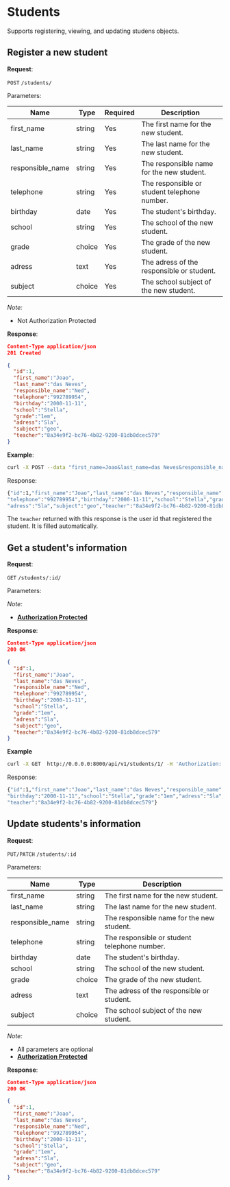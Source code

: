 # Students
Supports registering, viewing, and updating studens objects.

## Register a new student

**Request**:

`POST` `/students/`

Parameters:

Name             | Type   | Required | Description
-----------------|--------|----------|------------
first_name       | string | Yes      | The first name for the new student.
last_name        | string | Yes      | The last name for the new student.
responsible_name | string | Yes      | The responsible name for the new student.
telephone        | string | Yes      | The responsible or student telephone number.
birthday         | date   | Yes      | The student's birthday.
school           | string | Yes      | The school of the new student.
grade            | choice | Yes      | The grade of the new student.
adress           | text   | Yes      | The adress of the responsible or student.
subject          | choice | Yes      | The school subject of the new student.


*Note:*

- Not Authorization Protected

**Response**:

```json
Content-Type application/json
201 Created

{
  "id":1,
  "first_name":"Joao",
  "last_name":"das Neves",
  "responsible_name":"Ned",
  "telephone":"992789954",
  "birthday":"2000-11-11",
  "school":"Stella",
  "grade":"1em",
  "adress":"Sla",
  "subject":"geo",
  "teacher":"8a34e9f2-bc76-4b82-9200-81db8dcec579"
}

```

**Example**:

```bash
curl -X POST --data "first_name=Joao&last_name=das Neves&responsible_name=Ned&telephone=992789954&birthday=2000-11-11&school=Stella&grade=1em&adress=Sla&subject=geo" http://0.0.0.0:8000/api/v1/students/ -H 'Authorization: Token 5e4968a343905bcb78e62285e8ce74cdbcb7addd'
```
Response:
```bash                                                         
{"id":1,"first_name":"Joao","last_name":"das Neves","responsible_name":"Ned",
"telephone":"992789954","birthday":"2000-11-11","school":"Stella","grade":"1em",
"adress":"Sla","subject":"geo","teacher":"8a34e9f2-bc76-4b82-9200-81db8dcec579"}
```

The `teacher` returned with this response is the user id that registered the student. It is filled automatically.


## Get a student's information

**Request**:

`GET` `/students/:id/`

Parameters:

*Note:*

- **[Authorization Protected](authentication.md)**

**Response**:

```json
Content-Type application/json
200 OK

{
  "id":1,
  "first_name":"Joao",
  "last_name":"das Neves",
  "responsible_name":"Ned",
  "telephone":"992789954",
  "birthday":"2000-11-11",
  "school":"Stella",
  "grade":"1em",
  "adress":"Sla",
  "subject":"geo",
  "teacher":"8a34e9f2-bc76-4b82-9200-81db8dcec579"
}

```

**Example**

```bash
curl -X GET  http://0.0.0.0:8000/api/v1/students/1/ -H 'Authorization: Token 5e4968a343905bcb78e62285e8ce74cdbcb7addd'
```

Response:

```bash
{"id":1,"first_name":"Joao","last_name":"das Neves","responsible_name":"Ned","telephone":"992789954",
"birthday":"2000-11-11","school":"Stella","grade":"1em","adress":"Sla","subject":"geo",
"teacher":"8a34e9f2-bc76-4b82-9200-81db8dcec579"}
```

## Update students's information

**Request**:

`PUT/PATCH` `/students/:id`

Parameters:

Name             | Type   | Description
-----------------|--------|------------
first_name       | string | The first name for the new student.
last_name        | string | The last name for the new student.
responsible_name | string | The responsible name for the new student.
telephone        | string | The responsible or student telephone number.
birthday         | date   | The student's birthday.
school           | string | The school of the new student.
grade            | choice | The grade of the new student.
adress           | text   | The adress of the responsible or student.
subject          | choice | The school subject of the new student.



*Note:*

- All parameters are optional
- **[Authorization Protected](authentication.md)**

**Response**:

```json
Content-Type application/json
200 OK

{
  "id":1,
  "first_name":"Joao",
  "last_name":"das Neves",
  "responsible_name":"Ned",
  "telephone":"992789954",
  "birthday":"2000-11-11",
  "school":"Stella",
  "grade":"1em",
  "adress":"Sla",
  "subject":"geo",
  "teacher":"8a34e9f2-bc76-4b82-9200-81db8dcec579"
}
```
